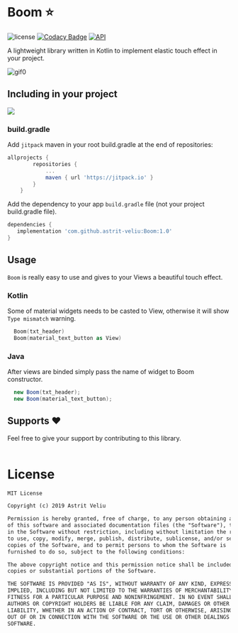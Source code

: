 # Boom ⭐
![license](https://img.shields.io/badge/license-MIT%20License-blue.svg)
[![Codacy Badge](https://api.codacy.com/project/badge/Grade/fdcf022a3ffc4f8bb643f06a657c7604)](https://app.codacy.com/app/astrit-veliu/Boom?utm_source=github.com&utm_medium=referral&utm_content=astrit-veliu/Boom&utm_campaign=Badge_Grade_Dashboard)
[![API](https://img.shields.io/badge/API-16%2B-brightgreen.svg?style=flat)](https://android-arsenal.com/api?level=16) <br>

A lightweight library written in Kotlin to implement elastic touch effect in your project.

![gif0](https://user-images.githubusercontent.com/16231428/58156715-06e2f380-7c77-11e9-8c33-e51b93c4cb6f.gif)

## Including in your project
[![](https://jitpack.io/v/astrit-veliu/Boom.svg)](https://jitpack.io/#astrit-veliu/Boom)

### build.gradle

Add `jitpack` maven in your root build.gradle at the end of repositories:
```gradle
allprojects {
		repositories {
			...
			maven { url 'https://jitpack.io' }
		}
	}
```

Add the dependency to your app `build.gradle` file (not your project build.gradle file).
```gradle
dependencies {
   implementation 'com.github.astrit-veliu:Boom:1.0'
}
```

## Usage
`Boom` is really easy to use and gives to your Views a beautiful touch effect.

### Kotlin
Some of material widgets needs to be casted to View, otherwise it will show `Type mismatch` warning.
```kotlin
  Boom(txt_header)
  Boom(material_text_button as View)
```
### Java
After views are binded simply pass the name of widget to Boom constructor. 
```java
  new Boom(txt_header);
  new Boom(material_text_button);
```

## Supports ❤
Feel free to give your support by contributing to this library. <br><br>

# License
```xml
MIT License

Copyright (c) 2019 Astrit Veliu

Permission is hereby granted, free of charge, to any person obtaining a copy
of this software and associated documentation files (the "Software"), to deal
in the Software without restriction, including without limitation the rights
to use, copy, modify, merge, publish, distribute, sublicense, and/or sell
copies of the Software, and to permit persons to whom the Software is
furnished to do so, subject to the following conditions:

The above copyright notice and this permission notice shall be included in all
copies or substantial portions of the Software.

THE SOFTWARE IS PROVIDED "AS IS", WITHOUT WARRANTY OF ANY KIND, EXPRESS OR
IMPLIED, INCLUDING BUT NOT LIMITED TO THE WARRANTIES OF MERCHANTABILITY,
FITNESS FOR A PARTICULAR PURPOSE AND NONINFRINGEMENT. IN NO EVENT SHALL THE
AUTHORS OR COPYRIGHT HOLDERS BE LIABLE FOR ANY CLAIM, DAMAGES OR OTHER
LIABILITY, WHETHER IN AN ACTION OF CONTRACT, TORT OR OTHERWISE, ARISING FROM,
OUT OF OR IN CONNECTION WITH THE SOFTWARE OR THE USE OR OTHER DEALINGS IN THE
SOFTWARE.
```
